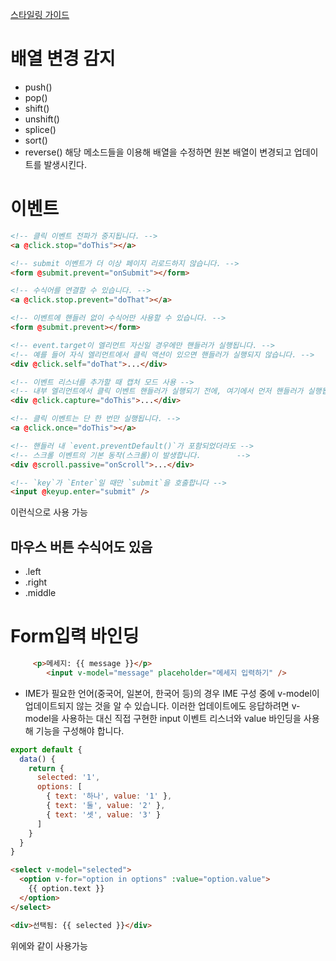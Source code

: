 
[스타일링 가이드](https://v3-docs.vuejs-korea.org/style-guide/rules-essential.html)

# 배열 변경 감지
- push()
- pop()
- shift()
- unshift()
- splice()
- sort()
- reverse()
해당 메소드들을 이용해 배열을 수정하면 원본 배열이 변경되고 업데이트를 발생시킨다.

# 이벤트
```html
<!-- 클릭 이벤트 전파가 중지됩니다. -->
<a @click.stop="doThis"></a>

<!-- submit 이벤트가 더 이상 페이지 리로드하지 않습니다. -->
<form @submit.prevent="onSubmit"></form>

<!-- 수식어를 연결할 수 있습니다. -->
<a @click.stop.prevent="doThat"></a>

<!-- 이벤트에 핸들러 없이 수식어만 사용할 수 있습니다. -->
<form @submit.prevent></form>

<!-- event.target이 엘리먼트 자신일 경우에만 핸들러가 실행됩니다. -->
<!-- 예를 들어 자식 엘리먼트에서 클릭 액션이 있으면 핸들러가 실행되지 않습니다. -->
<div @click.self="doThat">...</div>

<!-- 이벤트 리스너를 추가할 때 캡처 모드 사용 -->
<!-- 내부 엘리먼트에서 클릭 이벤트 핸들러가 실행되기 전에, 여기에서 먼저 핸들러가 실행됩니다. -->
<div @click.capture="doThis">...</div>

<!-- 클릭 이벤트는 단 한 번만 실행됩니다. -->
<a @click.once="doThis"></a>

<!-- 핸들러 내 `event.preventDefault()`가 포함되었더라도 -->
<!-- 스크롤 이벤트의 기본 동작(스크롤)이 발생합니다.        -->
<div @scroll.passive="onScroll">...</div>


```

```html
<!-- `key`가 `Enter`일 때만 `submit`을 호출합니다 -->
<input @keyup.enter="submit" />

```

이런식으로 사용 가능
## 마우스 버튼 수식어도 있음
- .left 
- .right
- .middle

# Form입력 바인딩
```html
     <p>메세지: {{ message }}</p>
        <input v-model="message" placeholder="메세지 입력하기" />
```
- IME가 필요한 언어(중국어, 일본어, 한국어 등)의 경우 IME 구성 중에 v-model이 업데이트되지 않는 것을 알 수 있습니다. 이러한 업데이트에도 응답하려면 v-model을 사용하는 대신 직접 구현한 input 이벤트 리스너와 value 바인딩을 사용해 기능을 구성해야 합니다.

```js
export default {
  data() {
    return {
      selected: '1',
      options: [
        { text: '하나', value: '1' },
        { text: '둘', value: '2' },
        { text: '셋', value: '3' }
      ]
    }
  }
}
```

```html
<select v-model="selected">
  <option v-for="option in options" :value="option.value">
    {{ option.text }}
  </option>
</select>

<div>선택됨: {{ selected }}</div>

```

위에와 같이 사용가능